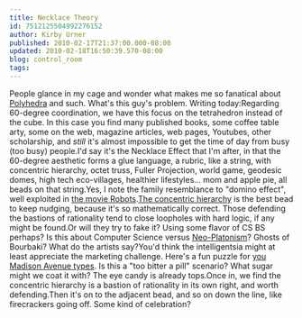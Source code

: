 ```yaml
---
title: Necklace Theory
id: 7512125504992276152
author: Kirby Urner
published: 2010-02-17T21:37:00.000-08:00
updated: 2010-02-18T16:50:39.570-08:00
blog: control_room
tags: 
---
```


[](https://blogger.googleusercontent.com/img/b/R29vZ2xl/AVvXsEjJCMzyVOpbe-yvxUXDrKTyp_-owFQH_KZMO-l54P0vP01jrXegLHeYvy8v1-1NrDsCjy-r5lrBudVT4UzZ2hUBcyL_TOYffE3vfTJCpp8WqWFADHENKxU3McevcZkq7ysJx6ql/s1600-h/fungus.png)People glance in my cage and wonder what makes me so fanatical about [Polyhedra](http://mybizmo.blogspot.com/2009/05/show-me-polyhedra.html) and such.  What's this guy's problem.  Writing today:Regarding 60-degree coordination, we have this focus on the tetrahedron instead of the cube. In this case you find many published books, some coffee table arty, some on the web, magazine articles, web pages, Youtubes, other scholarship, and *still* it's almost impossible to get the time of day from busy (too busy) people.I'd say it's the Necklace Effect that I'm after, in that the 60-degree aesthetic forms a glue language, a rubric, like a string, with concentric hierarchy, octet truss, Fuller Projection, world game, geodesic domes, high tech eco-villages, healthier lifestyles... mom and apple pie, all beads on that string.Yes, I note the family resemblance to "domino effect", well exploited in [the movie Robots](http://worldgame.blogspot.com/2005/04/robots-movie-review.html).[The concentric hierarchy](http://mybizmo.blogspot.com/2009/12/another-rant.html) is the best bead to keep nudging, because it's so mathematically correct.  Those defending the bastions of rationality tend to close loopholes with hard logic, if any might be found.Or will they try to fake it?  Using some flavor of CS BS perhaps?  Is this about Computer Science versus [Neo-Platonism](http://mail.geneseo.edu/pipermail/math-thinking-l/2010-February/000621.html)?  Ghosts of Bourbaki?  What do the artists say?You'd think the intelligentsia might at least appreciate the marketing challenge.  Here's a fun puzzle for [you Madison Avenue types](http://worldgame.blogspot.com/2007/01/random-walking-in-ivm-fm.html).  Is this a "too bitter a pill" scenario?  What sugar might we coat it with?  The eye candy is already tops.Once in, we find the concentric hierarchy is a bastion of rationality in its own right, and worth defending.Then it's on to the adjacent bead, and so on down the line, like firecrackers going off.  Some kind of celebration?